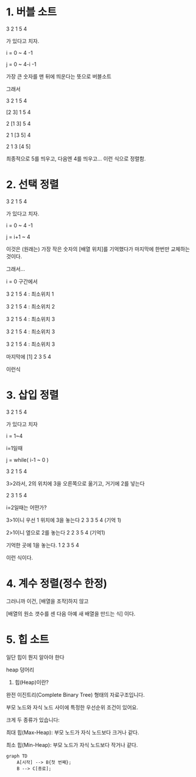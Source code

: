 # 1. 버블 소트

3 2 1 5 4

가 있다고 치자.

i = 0 ~ 4      -1

j = 0 ~ 4-i     -1

가장 큰 숫자를 맨 뒤에 띄운다는 뜻으로 버블소트

그래서

3 2 1 5 4

[2 3] 1 5 4

2 [1 3] 5 4

2 1 [3 5] 4

2 1 3 [4 5]

최종적으로 5를 띄우고, 다음엔 4를 띄우고... 이런 식으로 정렬함.


# 2. 선택 정렬

3 2 1 5 4

가 있다고 치자.

i = 0 ~ 4 -1

j = i+1 ~ 4

이것은 (원래는) 가장 작은 숫자의 [배열 위치]를 기억했다가 마지막에 한번만 교체하는 것이다.

그래서...

i = 0 구간에서 

3 2 1 5 4 : 최소위치 1

3 2 1 5 4 : 최소위치 2

3 2 1 5 4 : 최소위치 3

3 2 1 5 4 : 최소위치 3

3 2 1 5 4 : 최소위치 3

마지막에 [1] 2 3 5 4

이런식

# 3. 삽입 정렬

3 2 1 5 4 

가 있다고 치자

i = 1~4

i=1일때

j = while( i-1 ~ 0 )

3 2 1 5 4

3>2라서, 2의 위치에 3을 오른쪽으로 옮기고, 거기에 2를 넣는다

2 3 1 5 4

i=2일때는 어떤가?

3>1이니 우선 1 위치에 3을 놓는다 2 3 3 5 4 (기억 1)

2>1이니 옆으로 2를 놓는다 2 2 3 5 4 (기억1)

기억한 곳에 1을 놓는다. 1 2 3 5 4

이런 식이다.

# 4. 계수 정렬(정수 한정)

그러니까 이건, [배열을 조작]하지 않고

[배열의 원소 갯수를 센 다음 아예 새 배열을 만드는 식] 이다.

# 5. 힙 소트

일단 힙이 뭔지 알아야 한다

heap 덩어리

1. 힙(Heap)이란?

완전 이진트리(Complete Binary Tree) 형태의 자료구조입니다.

부모 노드와 자식 노드 사이에 특정한 우선순위 조건이 있어요.

크게 두 종류가 있습니다:

최대 힙(Max-Heap): 부모 노드가 자식 노드보다 크거나 같다.

최소 힙(Min-Heap): 부모 노드가 자식 노드보다 작거나 같다.


```mermaid
graph TD
    A[시작] --> B{첫 번째};
    B --> C[종료];

